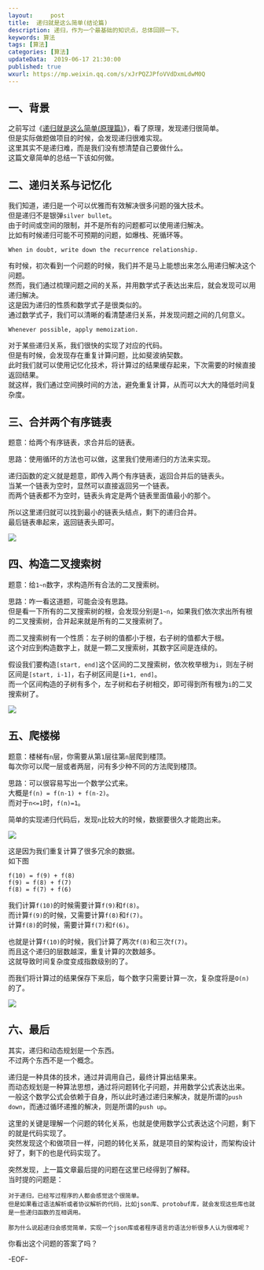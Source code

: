 ```yaml
---   
layout:     post  
title:  递归就是这么简单(结论篇)
description: 递归，作为一个最基础的知识点，总体回顾一下。  
keywords: 算法  
tags: [算法]    
categories: [算法]  
updateData:  2019-06-17 21:30:00  
published: true  
wxurl: https://mp.weixin.qq.com/s/xJrPQZJPfoVVdDxmLdwM0Q  
---  
```



## 一、背景  


之前写过《[递归就是这么简单(原理篇)](https://mp.weixin.qq.com/s/pN9T9hyjClHFNfajxlWKkA)》，看了原理，发现递归很简单。  
但是实际做题做项目的时候，会发现递归很难实现。  
这里其实不是递归难，而是我们没有想清楚自己要做什么。  
这篇文章简单的总结一下该如何做。  

 
## 二、递归关系与记忆化    
 

我们知道，递归是一个可以优雅而有效解决很多问题的强大技术。  
但是递归不是银弹`silver bullet`。  
由于时间或空间的限制，并不是所有的问题都可以使用递归解决。  
比如有时候递归可能不可预期的问题，如爆栈、死循环等。  


```
When in doubt, write down the recurrence relationship.  
```


有时候，初次看到一个问题的时候，我们并不是马上能想出来怎么用递归解决这个问题。  
然而，我们通过梳理问题之间的关系，并用数学式子表达出来后，就会发现可以用递归解决。  
这是因为递归的性质和数学式子是很类似的。  
通过数学式子，我们可以清晰的看清楚递归关系，并发现问题之间的几何意义。  


```
Whenever possible, apply memoization.  
```


对于某些递归关系，我们很快的实现了对应的代码。  
但是有时候，会发现存在重复计算问题，比如斐波纳契数。  
此时我们就可以使用记忆化技术，将计算过的结果缓存起来，下次需要的时候直接返回结果。  
就这样，我们通过空间换时间的方法，避免重复计算，从而可以大大的降低时间复杂度。  



## 三、合并两个有序链表  


题意：给两个有序链表，求合并后的链表。  


思路：使用循环的方法也可以做，这里我们使用递归的方法来实现。  


递归函数的定义就是题意，即传入两个有序链表，返回合并后的链表头。  
当某一个链表为空时，显然可以直接返回另一个链表。  
而两个链表都不为空时，链表头肯定是两个链表里面值最小的那个。  


所以这里递归就可以找到最小的链表头结点，剩下的递归合并。  
最后链表串起来，返回链表头即可。  



![](https://res2019.tiankonguse.com/images/2019/06/17/001.png)  



## 四、构造二叉搜索树  


题意：给`1~n`数字，求构造所有合法的二叉搜索树。  


思路：咋一看这道题，可能会没有思路。  
但是看一下所有的二叉搜索树的根，会发现分别是`1~n`，如果我们依次求出所有根的二叉搜索树，合并起来就是所有的二叉搜索树了。  


而二叉搜索树有一个性质：左子树的值都小于根，右子树的值都大于根。  
这个对应到构造数字上，就是一颗二叉搜索树，其数字区间是连续的。  


假设我们要构造`[start, end]`这个区间的二叉搜索树，依次枚举根为`i`，则左子树区间是`[start, i-1]`，右子树区间是`[i+1, end]`。  
而一个区间构造的子树有多个，左子树和右子树相交，即可得到所有根为`i`的二叉搜索树了。  


![](https://res2019.tiankonguse.com/images/2019/06/17/002.png)  



## 五、爬楼梯  


题意：楼梯有`n`层，你需要从第`1`层往第`n`层爬到楼顶。  
每次你可以爬一层或者两层，问有多少种不同的方法爬到楼顶。  


思路：可以很容易写出一个数学公式来。  
大概是`f(n) = f(n-1) + f(n-2)`。  
而对于`n<=1`时，`f(n)=1`。  


简单的实现递归代码后，发现`n`比较大的时候，数据要很久才能跑出来。  


![](https://res2019.tiankonguse.com/images/2019/06/17/003.png)  



这是因为我们重复计算了很多冗余的数据。  
如下图  


```
f(10) = f(9) + f(8)  
f(9) = f(8) + f(7)  
f(8) = f(7) + f(6)  
```  


我们计算`f(10)`的时候需要计算`f(9)`和`f(8)`。  
而计算`f(9)`的时候，又需要计算`f(8)`和`f(7)`。  
计算`f(8)`的时候，需要计算`f(7)`和`f(6)`。  


也就是计算`f(10)`的时候，我们计算了两次`f(8)`和三次`f(7)`。  
而且这个递归的层数越深，重复计算的次数越多。  
这就导致时间复杂度变成指数级别的了。  


而我们将计算过的结果保存下来后，每个数字只需要计算一次，复杂度将是`O(n)`的了。  


![](https://res2019.tiankonguse.com/images/2019/06/17/004.png)  


## 六、最后  


其实，递归和动态规划是一个东西。  
不过两个东西不是一个概念。  


递归是一种具体的技术，通过并调用自己，最终计算出结果来。  
而动态规划是一种算法思想，通过将问题转化子问题，并用数学公式表达出来。  
一般这个数学公式会依赖于自身，所以此时通过递归来解决，就是所谓的`push down`，而通过循环递推的解决，则是所谓的`push up`。  


这里的关键是理解一个问题的转化关系，也就是使用数学公式表达这个问题，剩下的就是代码实现了。  
突然发现这个和做项目一样，问题的转化关系，就是项目的架构设计，而架构设计好了，剩下的也是代码实现了。  


突然发现，上一篇文章最后提的问题在这里已经得到了解释。  
当时提的问题是：  


```
对于递归，已经写过程序的人都会感觉这个很简单。
但是如果看过语法解析或者协议解析的代码，比如json库、protobuf库，就会发现这些库也就是一些递归函数的互相调用。

那为什么说起递归会感觉简单，实现一个json库或者程序语言的语法分析很多人认为很难呢？
```


你看出这个问题的答案了吗？  



-EOF-  

